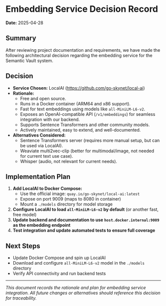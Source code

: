 # Embedding Service Decision Record

**Date:** 2025-04-28

## Summary
After reviewing project documentation and requirements, we have made the following architectural decision regarding the embedding service for the Semantic Vault system.

## Decision
- **Service Chosen:** LocalAI (https://github.com/go-skynet/local-ai)
- **Rationale:**
  - Free and open source.
  - Runs in a Docker container (ARM64 and x86 support).
  - Fast for text embeddings using models like `all-MiniLM-L6-v2`.
  - Exposes an OpenAI-compatible API (`/v1/embeddings`) for seamless integration with our backend.
  - Supports Sentence Transformers and other community models.
  - Actively maintained, easy to extend, and well-documented.
- **Alternatives Considered:**
  - Sentence Transformers server (requires more manual setup, but can be used via LocalAI).
  - Weaviate multi2vec-clip (better for multimodal/image, not needed for current text use case).
  - Whisper (audio, not relevant for current needs).

## Implementation Plan
1. **Add LocalAI to Docker Compose:**
   - Use the official image: `quay.io/go-skynet/local-ai:latest`
   - Expose on port 9009 (maps to 8080 in container)
   - Mount a `./models` directory for model storage
2. **Configure LocalAI to load `all-MiniLM-L6-v2` by default** (or another fast, free model)
3. **Update backend and documentation to use `host.docker.internal:9009` as the embedding endpoint**
4. **Test integration and update automated tests to ensure full coverage**

## Next Steps
- Update Docker Compose and spin up LocalAI
- Download and configure `all-MiniLM-L6-v2` model in the `./models` directory
- Verify API connectivity and run backend tests

---

*This document records the rationale and plan for embedding service integration. All future changes or alternatives should reference this decision for traceability.*

